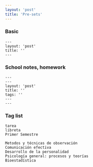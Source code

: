 ```yaml
---
layout: 'post'
title: 'Pre-sets'
---
```



### Basic

```
---
layout: 'post'
title: ''
---
```

### School notes, homework

```
---
---
layout: 'post'
title: ''
tags: ''
---
---
```
### Tag list

````
tarea
libreta
Primer Semestre

Metodos y técnicas de observación
Comunicación efectiva
Desarrollo de la personalidad
Psicología general: procesos y teorías
Bioestadística

````
